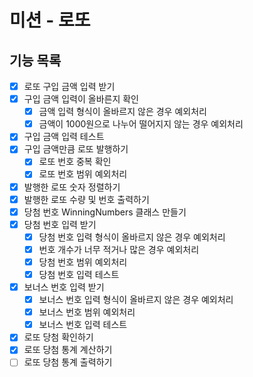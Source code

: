 # 미션 - 로또

##  기능 목록
- [x] 로또 구입 금액 입력 받기
- [x] 구입 금액 입력이 올바른지 확인
    - [x] 금액 입력 형식이 올바르지 않은 경우 예외처리
    - [x] 금액이 1000원으로 나누어 떨어지지 않는 경우 예외처리
- [x] 구입 금액 입력 테스트
- [x] 구입 금액만큼 로또 발행하기
    - [x] 로또 번호 중복 확인
    - [x] 로또 번호 범위 예외처리
- [x] 발행한 로또 숫자 정렬하기
- [x] 발행한 로또 수량 및 번호 출력하기
- [x] 당첨 번호 WinningNumbers 클래스 만들기
- [x] 당첨 번호 입력 받기
    - [x] 당첨 번호 입력 형식이 올바르지 않은 경우 예외처리
    - [x] 번호 개수가 너무 적거나 많은 경우 예외처리
    - [x] 당첨 번호 범위 예외처리
    - [x] 당첨 번호 입력 테스트
- [x] 보너스 번호 입력 받기
    - [x] 보너스 번호 입력 형식이 올바르지 않은 경우 예외처리
    - [x] 보너스 번호 범위 예외처리
    - [x] 보너스 번호 입력 테스트
- [x] 로또 당첨 확인하기
- [x] 로또 당첨 통계 계산하기
- [ ] 로또 당첨 통계 출력하기